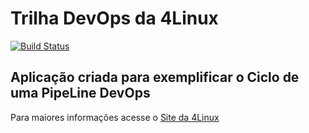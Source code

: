# Trilha DevOps da 4Linux

<!-- Altere a Flag abaixo com sua URL do Travis -->
[![Build Status](https://travis-ci.org/cintiaelisa/DevOpsLab-HelloWorld.svg?branch=master)](https://travis-ci.org/cintiaelisa/DevOpsLab-HelloWorld)

## Aplicação criada para exemplificar o Ciclo de uma PipeLine DevOps


Para maiores informações acesse o [Site da 4Linux](https://www.4linux.com.br/cursos/devops)
